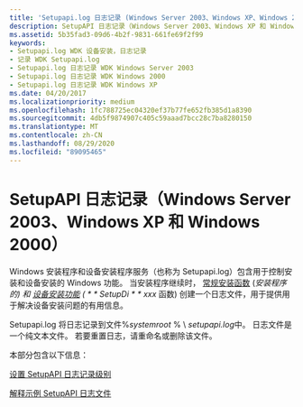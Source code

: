 ```yaml
---
title: 'Setupapi.log 日志记录 (Windows Server 2003、Windows XP、Windows 2000) '
description: SetupAPI 日志记录（Windows Server 2003、Windows XP 和 Windows 2000）
ms.assetid: 5b35fad3-09d6-4b2f-9831-661fe69f2f99
keywords:
- Setupapi.log WDK 设备安装，日志记录
- 记录 WDK Setupapi.log
- Setupapi.log 日志记录 WDK Windows Server 2003
- Setupapi.log 日志记录 WDK Windows 2000
- Setupapi.log 日志记录 WDK Windows XP
ms.date: 04/20/2017
ms.localizationpriority: medium
ms.openlocfilehash: 1fc788725ec04320ef37b77fe652fb385d1a8390
ms.sourcegitcommit: 4db5f9874907c405c59aaad7bcc28c7ba8280150
ms.translationtype: MT
ms.contentlocale: zh-CN
ms.lasthandoff: 08/29/2020
ms.locfileid: "89095465"
---
```

# <a name="setupapi-logging-windows-server-2003-windows-xp-and-windows-2000"></a>SetupAPI 日志记录（Windows Server 2003、Windows XP 和 Windows 2000）





Windows 安装程序和设备安装程序服务（也称为 Setupapi.log）包含用于控制安装和设备安装的 Windows 功能。 当安装程序继续时， [常规安装函数](/previous-versions/ff544985(v=vs.85)) (**安装程序* 的) 和 [设备安装功能](/previous-versions/ff541299(v=vs.85)) ( * * SetupDi * * xxx* 函数) 创建一个日志文件，用于提供用于解决设备安装问题的有用信息。

Setupapi.log 将日志记录到文件%*systemroot* % \\ *setupapi.log*中。 日志文件是一个纯文本文件。 若要重置日志，请重命名或删除该文件。

本部分包含以下信息：

[设置 SetupAPI 日志记录级别](setting-setupapi-logging-levels.md)

[解释示例 SetupAPI 日志文件](interpreting-a-sample-setupapi-log-file.md)

 

